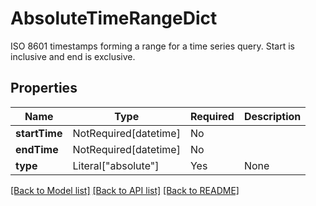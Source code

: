 # AbsoluteTimeRangeDict

ISO 8601 timestamps forming a range for a time series query. Start is inclusive and end is exclusive.

## Properties
| Name | Type | Required | Description |
| ------------ | ------------- | ------------- | ------------- |
**startTime** | NotRequired[datetime] | No |  |
**endTime** | NotRequired[datetime] | No |  |
**type** | Literal["absolute"] | Yes | None |


[[Back to Model list]](../../../README.md#models-v1-link) [[Back to API list]](../../README.md#documentation-for-api-endpoints) [[Back to README]](../../README.md)
